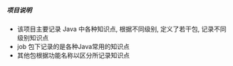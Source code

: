 ##### 项目说明
- 该项目主要记录 Java 中各种知识点, 根据不同级别, 定义了若干包, 记录不同级别知识点
- job 包下记录的是各种Java常用的知识点
- 其他包根据功能名称以区分所记录知识点